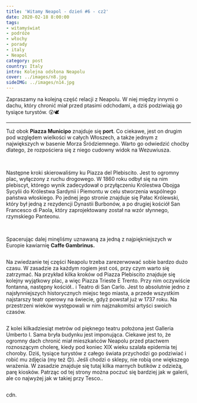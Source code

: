 ```yaml
---
title: 'Witamy Neapol - dzień #6 - cz2'
date: 2020-02-18 8:00:00
tags:
- witamyświat
- podróże 
- włochy
- porady
- italy
- Neapol
category: post
country: Italy
intro: Kolejna odsłona Neapolu
cover: ../images/n8.jpg
sideIMG: ../images/n14.jpg
---
```

<p>Zapraszamy na kolejną część relacji z Neapolu. W niej między innymi o dachu, który chronić miał przed ptasimi odchodami, a dziś podziwiają go tysiące turystów. 😲🕊</p>

-----

<p>
  Tuż obok <b>Piazza Municipo</b> znajduje się <b>port</b>. Co ciekawe, jest on drugim pod względem wielkości w całych Włoszech, a także jednym z największych w basenie Morza Śródziemnego. Warto go odwiedzić choćby dlatego, że rozpościera się z niego cudowny widok na Wezuwiusza.
</p>

<div class='flex'>
  <img class='box image0' src='../static/posts-images/n801.jpg' alt=''/>
  <img class='box image0' src='../static/posts-images/n802.jpg' alt=''/>
  <img class='box image0' src='../static/posts-images/n803.jpg' alt=''/>
  <img class='box image0' src='../static/posts-images/n805.jpg' alt=''/>
  <img class='box image0' src='../static/posts-images/n804.jpg' alt=''/>
</div>

<p>
  Następne kroki skierowaliśmy ku Piazza del Plebiscito. Jest to ogromny plac, wyłączony z ruchu drogowego. W 1860 roku odbył się na nim plebiscyt, którego wynik zadecydował o przyłączeniu Królestwa Obojga Sycylii do Królestwa Sardynii i Piemontu w celu stworzenia wspólnego państwa włoskiego. Po jednej jego stronie znajduje się Pałac Królewski, który był jedną z rezydencji Dynastii Burbonów, a po drugiej kościół San Francesco di Paola, który zaprojektowany został na wzór słynnego, rzymskiego Panteonu.
</p>

<div class='flex'>
  <img class='box image0' src='../static/posts-images/n806.jpg' alt=''/>
  <img class='box image0' src='../static/posts-images/n807.jpg' alt=''/>
</div>

<p>Spacerując dalej minęliśmy uznawaną za jedną z najpiękniejszych w Europie kawiarnię <b>Caffe Gambrinus.</b></p>

<div class='backImage backImage1'>
  <img src='../static/posts-images/n808.jpg' alt=''/>
</div>

<p>
  Na zwiedzanie tej części Neapolu trzeba zarezerwować sobie bardzo dużo czasu. W zasadzie za każdym rogiem jest coś, przy czym warto się zatrzymać. Na przykład kilka kroków od Piazza Plebiscito znajduje się kolejny wyjątkowy plac, a więc Piazza Trieste E Trento. Przy nim oczywiście fontanna, następny kościół.. i Teatro di San Carlo. Jest to absolutnie jedno z najsłynniejszych historycznych miejsc tego miasta, a przede wszystkim najstarszy teatr operowy na świecie, gdyż powstał już w 1737 roku. Na przestrzeni wieków występowali w nim najznakomitsi artyści swoich czasów.
</p>

<div class='backImage backImage1'>
  <img src='../static/posts-images/n809.jpg' alt=''/>
</div>

<p>
  Z kolei kilkadziesiąt metrów od pięknego teatru położona jest Galleria Umberto I. Sama bryła budynku jest imponująca. Ciekawe jest to, że ogromny dach chronić miał mieszkańców Neapolu przed ptactwem roznoszącym cholerę, kiedy pod koniec XIX wieku szalała epidemia tej choroby. Dziś, tysiące turystów z całego świata przychodzi go podziwiać i robić mu zdjęcia (my też 😊). Jeśli chodzi o sklepy, nie robią one większego wrażenia. W zasadzie znajduje się tutaj kilka marnych butików z odzieżą, parę kiosków. Patrząc od tej strony można poczuć się bardziej jak w galerii, ale co najwyżej jak w takiej przy Tesco..
</p>

<div class='flex'>
  <img class='box image0' src='../static/posts-images/n810.jpg' alt=''/>
  <!-- <img class='box image0' src='../static/posts-images/n811.jpg' alt=''/> -->
</div>

<p>cdn.</p>